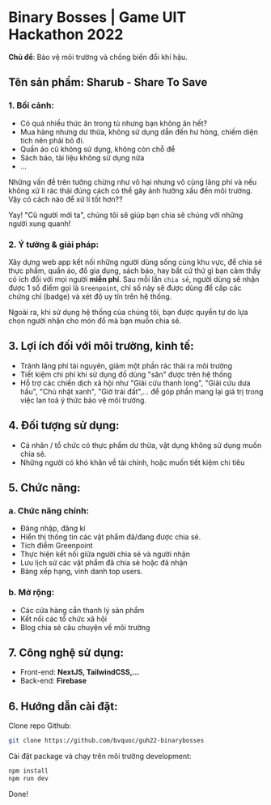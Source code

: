 # Binary Bosses | Game UIT Hackathon 2022

**Chủ đề**: Bảo vệ môi trường và chống biến đổi khí hậu.

## Tên sản phẩm: Sharub - Share To Save

### 1. Bối cảnh:

- Có quá nhiều thức ăn trong tủ nhưng bạn không ăn hết?
- Mua hàng nhưng dư thừa, không sử dụng dẫn đến hư hỏng, chiếm diện tích nên phải bỏ đi.
- Quần áo cũ không sử dụng, không còn chỗ để
- Sách báo, tài liệu không sử dụng nữa
- ...

Những vấn đề trên tưởng chừng như vô hại nhưng vô cùng lãng phí và nếu không xử lí rác thải đúng cách có thể gây ảnh hưởng xấu đến môi trường. Vậy có cách nào để xử lí tốt hơn??

Yay! "Cũ người mới ta", chúng tôi sẽ giúp bạn chia sẽ chúng với những người xung quanh!

### 2. Ý tưởng & giải pháp:

Xây dựng web app kết nối những người dùng sống cùng khu vực, để chia sẻ thực phẩm, quần áo, đồ gia dụng, sách báo, hay bất cứ thứ gì bạn cảm thấy có ích đối với mọi người **miễn phí**. Sau mỗi lần `chia sẻ`, người dùng sẽ nhận được 1 số điểm gọi là `Greenpoint`, chỉ số này sẽ được dùng để cấp các chứng chỉ (badge) và xét độ uy tín trên hệ thống.

Ngoài ra, khi sử dụng hệ thống của chúng tôi, bạn được quyền tự do lựa chọn người nhận cho món đồ mà bạn muốn chia sẻ.

## 3. Lợi ích đối với môi trường, kinh tế:

- Tránh lãng phí tài nguyên, giảm một phần rác thải ra môi trường
- Tiết kiệm chi phí khi sử dụng đồ dùng "săn" được trên hệ thống
- Hỗ trợ các chiến dịch xã hội như "Giải cứu thanh long", "Giải cứu dưa hấu", "Chủ nhật xanh", "Giờ trái đất",... để góp phần mang lại giá trị trong việc lan toả ý thức bảo vệ môi trường.

## 4. Đối tượng sử dụng:

- Cá nhân / tổ chức có thực phẩm dư thừa, vật dụng không sử dụng muốn chia sẻ.
- Những người có khó khăn về tài chính, hoặc muốn tiết kiệm chi tiêu

## 5. Chức năng:

### a. Chức năng chính:

- Đăng nhập, đăng kí
- Hiển thị thông tin các vật phẩm đã/đang được chia sẻ.
- Tích điểm Greenpoint
- Thực hiện kết nối giữa người chia sẻ và người nhận
- Lưu lịch sử các vật phẩm đã chia sẻ hoặc đã nhận
- Bảng xếp hạng, vinh danh top users.

### b. Mở rộng:

- Các cửa hàng cần thanh lý sản phẩm
- Kết nối các tổ chức xã hội
- Blog chia sẻ câu chuyện về môi trường

## 7. Công nghệ sử dụng:

- Front-end: **NextJS, TailwindCSS,...**
- Back-end: **Firebase**

## 6. Hướng dẫn cài đặt:

Clone repo Github:

```bash
git clone https://github.com/bvquoc/guh22-binarybosses
```

Cài đặt package và chạy trên môi trường development:

```bash
npm install
npm run dev
```

Done!
